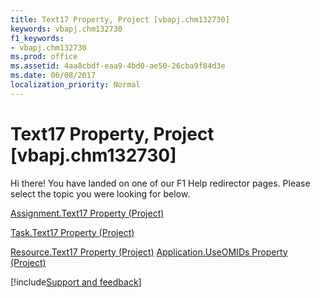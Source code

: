 ```yaml
---
title: Text17 Property, Project [vbapj.chm132730]
keywords: vbapj.chm132730
f1_keywords:
- vbapj.chm132730
ms.prod: office
ms.assetid: 4aa8cbdf-eaa9-4bd0-ae50-26cba9f84d3e
ms.date: 06/08/2017
localization_priority: Normal
---
```



# Text17 Property, Project [vbapj.chm132730]

Hi there! You have landed on one of our F1 Help redirector pages. Please select the topic you were looking for below.

[Assignment.Text17 Property (Project)](http://msdn.microsoft.com/library/e5ada6ee-f41f-b7f2-661a-08b84f0a4e71%28Office.15%29.aspx)

[Task.Text17 Property (Project)](http://msdn.microsoft.com/library/aa453e8e-64e8-bb06-a617-203d60294627%28Office.15%29.aspx)

[Resource.Text17 Property (Project)](http://msdn.microsoft.com/library/bcda31ca-ec78-d66e-02bf-b0a9b4452bad%28Office.15%29.aspx)
[Application.UseOMIDs Property (Project)](http://msdn.microsoft.com/library/15339e09-0b65-d939-df47-eb538dee7c38%28Office.15%29.aspx)

[!include[Support and feedback](~/includes/feedback-boilerplate.md)]